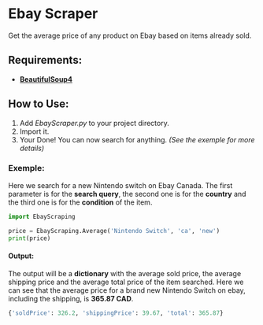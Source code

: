 # Ebay Scraper
Get the average price of any product on Ebay based on items already sold.

## Requirements: ##

- **[BeautifulSoup4](https://pypi.org/project/beautifulsoup4/)**

## How to Use: ##

1. Add *EbayScraper.py* to your project directory.
2. Import it.
3. Your Done! You can now search for anything. *(See the exemple for more details)*

### Exemple:

Here we search for a new Nintendo switch on Ebay Canada. The first parameter is for the **search query**, the second one is for the **country** and the third one is for the **condition** of the item.
```PYTHON
import EbayScraping

price = EbayScraping.Average('Nintendo Switch', 'ca', 'new')
print(price)
```
#### Output:
The output will be a **dictionary** with the average sold price, the average shipping price and the average total price of the item searched. Here we can see that the average price for a brand new Nintendo Switch on ebay, including the shipping, is **365.87 CAD**.
```PYTHON
{'soldPrice': 326.2, 'shippingPrice': 39.67, 'total': 365.87}
```
